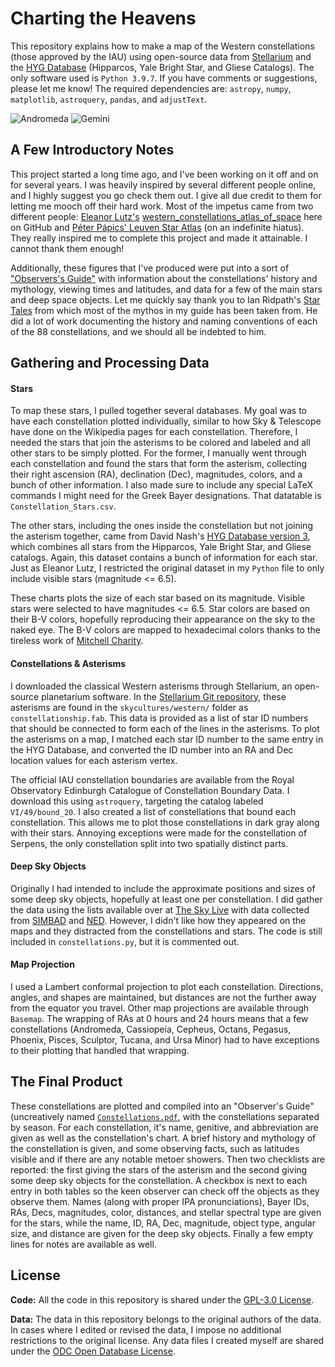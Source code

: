 # Charting the Heavens

This repository explains how to make a map of the Western constellations (those approved by the IAU) using open-source data from [Stellarium](https://stellarium.org/) and the [HYG Database](http://www.astronexus.com/hyg) (Hipparcos, Yale Bright Star, and Gliese Catalogs). The only software used is `Python 3.9.7`. If you have comments or suggestions, please let me know! The required dependencies are: `astropy`, `numpy`, `matplotlib`, `astroquery`, `pandas`, and `adjustText`. 

![Andromeda](https://github.com/astronoray/constellation_figures/assets/83091595/a46c506d-f4c8-40a9-b211-3c931f2fe6c3)
![Gemini](https://github.com/astronoray/constellation_figures/assets/83091595/535c2bea-781a-4eab-bbff-e5d9d50cd80f)


## A Few Introductory Notes

This project started a long time ago, and I've been working on it off and on for several years. I was heavily inspired by several different people online, and I highly suggest you go check them out. I give all due credit to them for letting me mooch off their hard work. Most of the impetus came from two different people: [Eleanor Lutz's](https://github.com/eleanorlutz) [western_constellations_atlas_of_space](https://github.com/eleanorlutz/western_constellations_atlas_of_space) here on GitHub and [Péter Pápics' Leuven Star Atlas](https://papics.eu/2017/06/the-leuven-star-atlas-making-a-publication-quality-stellar-atlas-from-scratch/) (on an indefinite hiatus). They really inspired me to complete this project and made it attainable. I cannot thank them enough!

Additionally, these figures that I've produced were put into a sort of ["Observers's Guide"](/Constellations.pdf) with information about the constellations' history and mythology, viewing times and latitudes, and data for a few of the main stars and deep space objects. Let me quickly say thank you to Ian Ridpath's [Star Tales](http://www.ianridpath.com/startales/startales3.html) from which most of the mythos in my guide has been taken from. He did a lot of work documenting the history and naming conventions of each of the 88 constellations, and we should all be indebted to him. 

## Gathering and Processing Data

#### Stars

To map these stars, I pulled together several databases. My goal was to have each constellation plotted individually, similar to how Sky & Telescope have done on the Wikipedia pages for each constellation. Therefore, I needed the stars that join the asterisms to be colored and labeled and all other stars to be simply plotted. For the former, I manually went through each constellation and found the stars that form the asterism, collecting their right ascension (RA), declination (Dec), magnitudes, colors, and a bunch of other information. I also made sure to include any special LaTeX commands I might need for the Greek Bayer designations. That datatable is `Constellation_Stars.csv`. 

The other stars, including the ones inside the constellation but not joining the asterism together, came from David Nash's [HYG Database version 3](http://www.astronexus.com/hyg), which combines all stars from the Hipparcos, Yale Bright Star, and Gliese catalogs. Again, this dataset contains a bunch of information for each star. Just as Eleanor Lutz, I restricted the original dataset in my `Python` file to only include visible stars (magnitude <= 6.5). 

These charts plots the size of each star based on its magnitude. Visible stars were selected to have magnitudes <= 6.5. Star colors are based on their B-V colors, hopefully reproducing their appearance on the sky to the naked eye. The B-V colors are mapped to hexadecimal colors thanks to the tireless work of [Mitchell Charity](http://www.vendian.org/mncharity/dir3/starcolor/details.html). 

#### Constellations & Asterisms

I downloaded the classical Western asterisms through Stellarium, an open-source planetarium software. In the [Stellarium Git repository](https://github.com/Stellarium/stellarium), these asterisms are found in the `skycultures/western/` folder as `constellationship.fab`. This data is provided as a list of star ID numbers that should be connected to form each of the lines in the asterisms. To plot the asterisms on a map, I matched each star ID number to the same entry in the HYG Database, and converted the ID number into an RA and Dec location values for each asterism vertex. 

The official IAU constellation boundaries are available from the Royal Observatory Edinburgh Catalogue of Constellation Boundary Data. I download this using `astroquery`, targeting the catalog labeled `VI/49/bound_20`. I also created a list of constellations that bound each constellation. This allows me to plot those constellations in dark gray along with their stars. Annoying exceptions were made for the constellation of Serpens, the only constellation split into two spatially distinct parts. 

#### Deep Sky Objects

Originally I had intended to include the approximate positions and sizes of some deep sky objects, hopefully at least one per constellation. I did gather the data using the lists available over at [The Sky Live](https://theskylive.com/) with data collected from [SIMBAD](http://simbad.cds.unistra.fr/simbad/) and [NED](http://ned.ipac.caltech.edu/). However, I didn't like how they appeared on the maps and they distracted from the constellations and stars. The code is still included in `constellations.py`, but it is commented out. 

#### Map Projection

I used a Lambert conformal projection to plot each constellation. Directions, angles, and shapes are maintained, but distances are not the further away from the equator you travel. Other map projections are available through `Basemap`. The wrapping of RAs at 0 hours and 24 hours means that a few constellations (Andromeda, Cassiopeia, Cepheus, Octans, Pegasus, Phoenix, Pisces, Sculptor, Tucana, and Ursa Minor) had to have exceptions to their plotting that handled that wrapping. 

## The Final Product

These constellations are plotted and compiled into an "Observer's Guide" (uncreatively named [`Constellations.pdf`](/Constellations.pdf), with the constellations separated by season. For each constellation, it's name, genitive, and abbreviation are given as well as the constellation's chart. A brief history and mythology of the constellation is given, and some observing facts, such as latitudes visible and if there are any notable metoer showers. Then two checklists are reported: the first giving the stars of the asterism and the second giving some deep sky objects for the constellation. A checkbox is next to each entry in both tables so the keen observer can check off the objects as they observe them. Names (along with proper IPA pronunciations), Bayer IDs, RAs, Decs, magnitudes, color, distances, and stellar spectral type are given for the stars, while the name, ID, RA, Dec, magnitude, object type, angular size, and distance are given for the deep sky objects. Finally a few empty lines for notes are available as well. 

## License

**Code:** All the code in this repository is shared under the [GPL-3.0 License](https://www.gnu.org/licenses/gpl-3.0).

**Data:** The data in this repository belongs to the original authors of the data. In cases where I edited or revised the data, I impose no additional restrictions to the original license. Any data files I created myself are shared under the [ODC Open Database License](https://opendatacommons.org/licenses/odbl/summary/).


